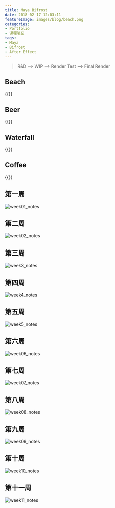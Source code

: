 ```yaml
---
title: Maya Bifrost 
date: 2018-02-17 12:03:11
featureImage: images/blog/beach.png
categories: 
- Portfolio
- 课程笔记
tags: 
- Maya
- Bifrost
- After Effect
---
```




> R&D  --> WIP --> Render Test --> Final Render
## Beach

{{<youtube uAsKaydV064>}}

## Beer

{{<youtube MKkm7_qAV0w>}}

## Waterfall

{{<youtube  _LVoVS6tVAM>}}

## Coffee

{{<youtube  jKPkGnAJu50>}}

## 第一周

![week01_notes](week01_notes.png)

## 第二周

![week02_notes](week02_notes.png)

## 第三周

![week3_notes](week3_notes.png)

## 第四周

![week4_notes](week4_notes.png)

## 第五周

![week5_notes](week5_notes.png)

## 第六周

![week06_notes](week06_notes.png)

## 第七周

![week07_notes](week07_notes.png)

## 第八周

![week08_notes](week08_notes.png)

## 第九周

![week09_notes](week09_notes.png)

## 第十周

![week10_notes](week10_notes.png)

## 第十一周

![week11_notes](week11_notes.png)
